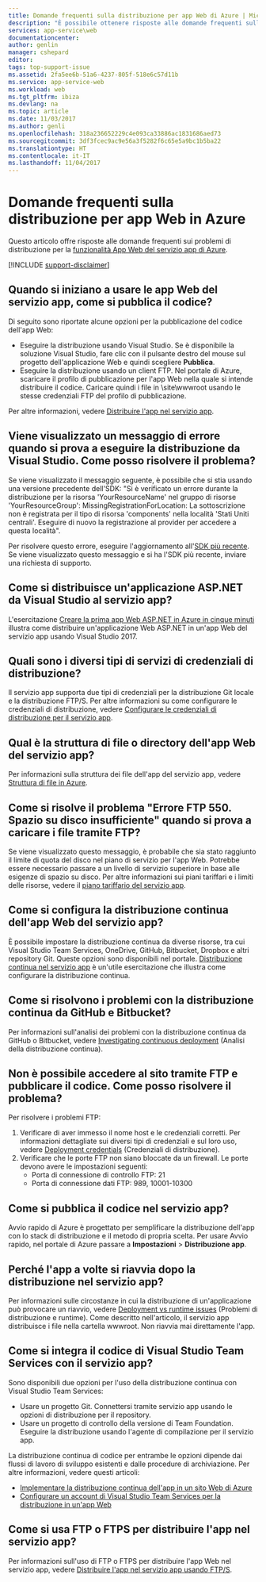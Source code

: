 ```yaml
---
title: Domande frequenti sulla distribuzione per app Web di Azure | Microsoft Docs
description: "È possibile ottenere risposte alle domande frequenti sulla distribuzione per la funzionalità App Web del servizio app di Azure."
services: app-service\web
documentationcenter: 
author: genlin
manager: cshepard
editor: 
tags: top-support-issue
ms.assetid: 2fa5ee6b-51a6-4237-805f-518e6c57d11b
ms.service: app-service-web
ms.workload: web
ms.tgt_pltfrm: ibiza
ms.devlang: na
ms.topic: article
ms.date: 11/03/2017
ms.author: genli
ms.openlocfilehash: 318a236652229c4e093ca33886ac1831686aed73
ms.sourcegitcommit: 3df3fcec9ac9e56a3f5282f6c65e5a9bc1b5ba22
ms.translationtype: HT
ms.contentlocale: it-IT
ms.lasthandoff: 11/04/2017
---
```

# <a name="deployment-faqs-for-web-apps-in-azure"></a>Domande frequenti sulla distribuzione per app Web in Azure

Questo articolo offre risposte alle domande frequenti sui problemi di distribuzione per la [funzionalità App Web del servizio app di Azure](https://azure.microsoft.com/services/app-service/web/).

[!INCLUDE [support-disclaimer](../../includes/support-disclaimer.md)]

## <a name="i-am-just-getting-started-with-app-service-web-apps-how-do-i-publish-my-code"></a>Quando si iniziano a usare le app Web del servizio app, come si pubblica il codice?

Di seguito sono riportate alcune opzioni per la pubblicazione del codice dell'app Web:

*   Eseguire la distribuzione usando Visual Studio. Se è disponibile la soluzione Visual Studio, fare clic con il pulsante destro del mouse sul progetto dell'applicazione Web e quindi scegliere **Pubblica**.
*   Eseguire la distribuzione usando un client FTP. Nel portale di Azure, scaricare il profilo di pubblicazione per l'app Web nella quale si intende distribuire il codice. Caricare quindi i file in \site\wwwroot usando le stesse credenziali FTP del profilo di pubblicazione.

Per altre informazioni, vedere [Distribuire l'app nel servizio app](app-service-deploy-local-git.md).

## <a name="i-see-an-error-message-when-i-try-to-deploy-from-visual-studio-how-do-i-resolve-this"></a>Viene visualizzato un messaggio di errore quando si prova a eseguire la distribuzione da Visual Studio. Come posso risolvere il problema?

Se viene visualizzato il messaggio seguente, è possibile che si stia usando una versione precedente dell'SDK: "Si è verificato un errore durante la distribuzione per la risorsa 'YourResourceName' nel gruppo di risorse 'YourResourceGroup': MissingRegistrationForLocation: La sottoscrizione non è registrata per il tipo di risorsa 'components' nella località 'Stati Uniti centrali'. Eseguire di nuovo la registrazione al provider per accedere a questa località". 

Per risolvere questo errore, eseguire l'aggiornamento all'[SDK più recente](https://azure.microsoft.com/downloads/). Se viene visualizzato questo messaggio e si ha l'SDK più recente, inviare una richiesta di supporto.

## <a name="how-do-i-deploy-an-aspnet-application-from-visual-studio-to-app-service"></a>Come si distribuisce un'applicazione ASP.NET da Visual Studio al servizio app?
<a id="deployasp"></a>

L'esercitazione [Creare la prima app Web ASP.NET in Azure in cinque minuti](app-service-web-get-started-dotnet.md) illustra come distribuire un'applicazione Web ASP.NET in un'app Web del servizio app usando Visual Studio 2017.

## <a name="what-are-the-different-types-of-deployment-credentials"></a>Quali sono i diversi tipi di servizi di credenziali di distribuzione?

Il servizio app supporta due tipi di credenziali per la distribuzione Git locale e la distribuzione FTP/S. Per altre informazioni su come configurare le credenziali di distribuzione, vedere [Configurare le credenziali di distribuzione per il servizio app](app-service-deployment-credentials.md).

## <a name="what-is-the-file-or-directory-structure-of-my-app-service-web-app"></a>Qual è la struttura di file o directory dell'app Web del servizio app?

Per informazioni sulla struttura dei file dell'app del servizio app, vedere [Struttura di file in Azure](https://github.com/projectkudu/kudu/wiki/File-structure-on-azure).

## <a name="how-do-i-resolve-ftp-error-550---there-is-not-enough-space-on-the-disk-when-i-try-to-ftp-my-files"></a>Come si risolve il problema "Errore FTP 550. Spazio su disco insufficiente" quando si prova a caricare i file tramite FTP?

Se viene visualizzato questo messaggio, è probabile che sia stato raggiunto il limite di quota del disco nel piano di servizio per l'app Web. Potrebbe essere necessario passare a un livello di servizio superiore in base alle esigenze di spazio su disco. Per altre informazioni sui piani tariffari e i limiti delle risorse, vedere il [piano tariffario del servizio app](https://azure.microsoft.com/pricing/details/app-service/).

## <a name="how-do-i-set-up-continuous-deployment-for-my-app-service-web-app"></a>Come si configura la distribuzione continua dell'app Web del servizio app?

È possibile impostare la distribuzione continua da diverse risorse, tra cui Visual Studio Team Services, OneDrive, GitHub, Bitbucket, Dropbox e altri repository Git. Queste opzioni sono disponibili nel portale. [Distribuzione continua nel servizio app](app-service-continuous-deployment.md) è un'utile esercitazione che illustra come configurare la distribuzione continua.

## <a name="how-do-i-troubleshoot-issues-with-continuous-deployment-from-github-and-bitbucket"></a>Come si risolvono i problemi con la distribuzione continua da GitHub e Bitbucket?

Per informazioni sull'analisi dei problemi con la distribuzione continua da GitHub o Bitbucket, vedere [Investigating continuous deployment](https://github.com/projectkudu/kudu/wiki/Investigating-continuous-deployment) (Analisi della distribuzione continua).

## <a name="i-cant-ftp-to-my-site-and-publish-my-code-how-do-i-resolve-this"></a>Non è possibile accedere al sito tramite FTP e pubblicare il codice. Come posso risolvere il problema?

Per risolvere i problemi FTP:

1. Verificare di aver immesso il nome host e le credenziali corretti. Per informazioni dettagliate sui diversi tipi di credenziali e sul loro uso, vedere [Deployment credentials](https://github.com/projectkudu/kudu/wiki/Deployment-credentials) (Credenziali di distribuzione).
2. Verificare che le porte FTP non siano bloccate da un firewall. Le porte devono avere le impostazioni seguenti:
    * Porta di connessione di controllo FTP: 21
    * Porta di connessione dati FTP: 989, 10001-10300

## <a name="how-do-i-publish-my-code-to-app-service"></a>Come si pubblica il codice nel servizio app?

Avvio rapido di Azure è progettato per semplificare la distribuzione dell'app con lo stack di distribuzione e il metodo di propria scelta. Per usare Avvio rapido, nel portale di Azure passare a **Impostazioni** > **Distribuzione app**.

## <a name="why-does-my-app-sometimes-restart-after-deployment-to-app-service"></a>Perché l'app a volte si riavvia dopo la distribuzione nel servizio app?

Per informazioni sulle circostanze in cui la distribuzione di un'applicazione può provocare un riavvio, vedere [Deployment vs runtime issues](https://github.com/projectkudu/kudu/wiki/Deployment-vs-runtime-issues#deployments-and-web-app-restarts") (Problemi di distribuzione e runtime). Come descritto nell'articolo, il servizio app distribuisce i file nella cartella wwwroot. Non riavvia mai direttamente l'app.

## <a name="how-do-i-integrate-visual-studio-team-services-code-with-app-service"></a>Come si integra il codice di Visual Studio Team Services con il servizio app?

Sono disponibili due opzioni per l'uso della distribuzione continua con Visual Studio Team Services:

*   Usare un progetto Git. Connettersi tramite servizio app usando le opzioni di distribuzione per il repository.
*   Usare un progetto di controllo della versione di Team Foundation. Eseguire la distribuzione usando l'agente di compilazione per il servizio app.

La distribuzione continua di codice per entrambe le opzioni dipende dai flussi di lavoro di sviluppo esistenti e dalle procedure di archiviazione. Per altre informazioni, vedere questi articoli: 

*   [Implementare la distribuzione continua dell'app in un sito Web di Azure](https://www.visualstudio.com/docs/release/examples/azure/azure-web-apps-from-build-and-release-hubs)
*   [Configurare un account di Visual Studio Team Services per la distribuzione in un'app Web](https://github.com/projectkudu/kudu/wiki/Setting-up-a-VSTS-account-so-it-can-deploy-to-a-Web-App)

## <a name="how-do-i-use-ftp-or-ftps-to-deploy-my-app-to-app-service"></a>Come si usa FTP o FTPS per distribuire l'app nel servizio app?

Per informazioni sull'uso di FTP o FTPS per distribuire l'app Web nel servizio app, vedere [Distribuire l'app nel servizio app usando FTP/S](app-service-deploy-ftp.md).
